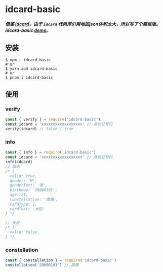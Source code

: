 # idcard-basic

***借鉴 [idcard](https://github.com/navyxie/idcard)，由于 `idcard` 代码库引用地区json体积太大，所以写了个简易版。idcard-basic [demo](https://codepen.io/xlslucky/pen/KKvxRdq)。***

## 安装

```shell
$ npm i idcard-basic
# or
$ yarn add idcard-basic
# or
$ pnpm i idcard-basic
```

## 使用

### verify

```js
const { verify } = require('idcard-basic')
const idcard = 'xxxxxxxxxxxxxxxxxx' // 身份证号码
verify(idcard) // false | true
```

### info

```js
const { info } = require('idcard-basic')
const idcard = 'xxxxxxxxxxxxxxxxxx' // 身份证号码
info(idcard)
// 成功
/* {
  valid: true,
  gender: 'M',
  genderText: '男',
  birthday: '20000101',
  age: 21,
  constellation: '摩羯',
  cardType: 1,
  cardText: '大陆'
} */

// 失败
/* {
  valid: false
} */
```

### constellation

```js
const { constellation } = require('idcard-basic')
constellation('20000101') // 摩羯
```